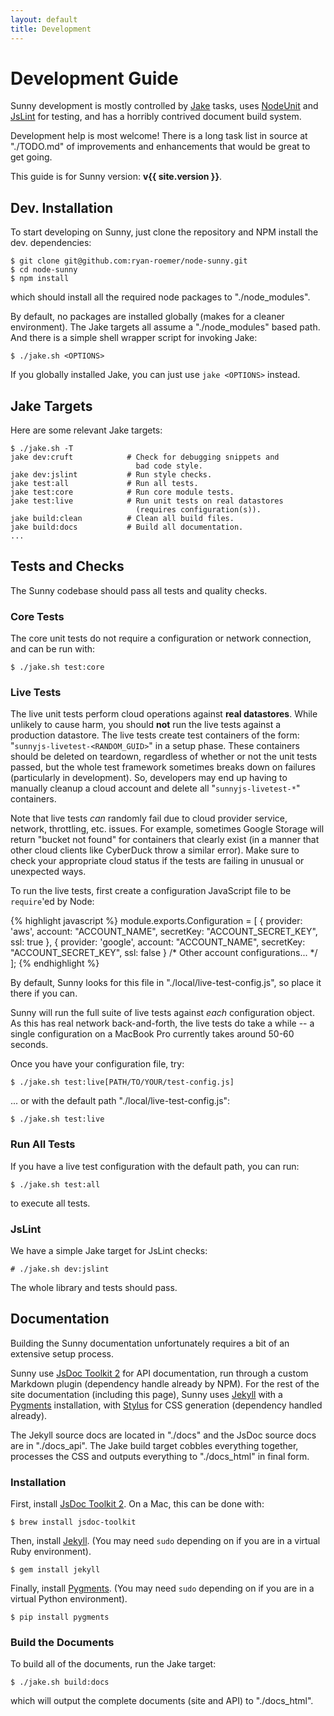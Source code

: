 ```yaml
---
layout: default
title: Development
---
```


# Development Guide
Sunny development is mostly controlled by [Jake][jake] tasks, uses
[NodeUnit][nu] and [JsLint][lint] for testing, and has a horribly contrived
document build system.

[jake]: https://github.com/mde/jake
[nu]: https://github.com/caolan/nodeunit
[lint]: https://github.com/reid/node-jslint

Development help is most welcome! There is a long task list in source at
"./TODO.md" of improvements and enhancements that would be great to get
going.

This guide is for Sunny version: **v{{ site.version }}**.

## Dev. Installation
To start developing on Sunny, just clone the repository and NPM install
the dev. dependencies:

    $ git clone git@github.com:ryan-roemer/node-sunny.git
    $ cd node-sunny
    $ npm install

which should install all the required node packages to "./node_modules".

By default, no packages are installed globally (makes for a cleaner
environment). The Jake targets all assume a "./node_modules" based path.
And there is a simple shell wrapper script for invoking Jake:

    $ ./jake.sh <OPTIONS>

If you globally installed Jake, you can just use ``jake <OPTIONS>`` instead.

## Jake Targets
Here are some relevant Jake targets:

    $ ./jake.sh -T
    jake dev:cruft            # Check for debugging snippets and
                                bad code style.
    jake dev:jslint           # Run style checks.
    jake test:all             # Run all tests.
    jake test:core            # Run core module tests.
    jake test:live            # Run unit tests on real datastores
                                (requires configuration(s)).
    jake build:clean          # Clean all build files.
    jake build:docs           # Build all documentation.
    ...

## Tests and Checks
The Sunny codebase should pass all tests and quality checks.

### Core Tests
The core unit tests do not require a configuration or network connection, and
can be run with:

    $ ./jake.sh test:core

### Live Tests
The live unit tests perform cloud operations against **real datastores**.
While unlikely to cause harm, you should **not** run the live tests against
a production datastore. The live tests create test containers of the form:
"``sunnyjs-livetest-<RANDOM_GUID>``" in a setup phase. These containers should
be deleted on teardown, regardless of whether or not the unit tests passed,
but the whole test framework sometimes breaks down on failures (particularly
in development). So, developers may end up having to manually cleanup a
cloud account and delete all "``sunnyjs-livetest-*``" containers.

Note that live tests *can* randomly fail due to cloud provider service,
network, throttling, etc. issues. For example, sometimes Google Storage
will return "bucket not found" for containers that clearly exist (in a manner
that other cloud clients like CyberDuck throw a similar error). Make sure
to check your appropriate cloud status if the tests are failing in unusual
or unexpected ways.

To run the live tests, first create a configuration JavaScript file to be
``require``'ed by Node:

{% highlight javascript %}
module.exports.Configuration = [
  {
    provider: 'aws',
    account: "ACCOUNT_NAME",
    secretKey: "ACCOUNT_SECRET_KEY",
    ssl: true
  },
  {
    provider: 'google',
    account: "ACCOUNT_NAME",
    secretKey: "ACCOUNT_SECRET_KEY",
    ssl: false
  }
  /* Other account configurations... */
];
{% endhighlight %}

By default, Sunny looks for this file in "./local/live-test-config.js", so
place it there if you can.

Sunny will run the full suite of live tests against *each* configuration
object. As this has real network back-and-forth, the live tests do take a
while -- a single configuration on a MacBook Pro currently takes around
50-60 seconds.

Once you have your configuration file, try:

    $ ./jake.sh test:live[PATH/TO/YOUR/test-config.js]

... or with the default path "./local/live-test-config.js":

    $ ./jake.sh test:live

### Run All Tests
If you have a live test configuration with the default path, you can run:

    $ ./jake.sh test:all

to execute all tests.

### JsLint
We have a simple Jake target for JsLint checks:

    # ./jake.sh dev:jslint

The whole library and tests should pass.

## Documentation
Building the Sunny documentation unfortunately requires a bit of an extensive
setup process.

Sunny use [JsDoc Toolkit 2][jsdoc] for API documentation, run through a
custom Markdown plugin (dependency handle already by NPM). For the rest of
the site documentation (including this page), Sunny uses [Jekyll][jekyll] with
a [Pygments][pyg] installation, with [Stylus][stylus] for CSS generation
(dependency handled already).

[jsdoc]: http://code.google.com/p/jsdoc-toolkit/
[jekyll]: https://github.com/mojombo/jekyll
[pyg]: http://pygments.org/
[stylus]: http://learnboost.github.com/stylus/

The Jekyll source docs are located in "./docs" and the JsDoc source docs
are in "./docs_api". The Jake build target cobbles everything together,
processes the CSS and outputs everything to "./docs_html" in final form.

### Installation
First, install [JsDoc Toolkit 2][jsdoc]. On a Mac, this can be done with:

    $ brew install jsdoc-toolkit

Then, install [Jekyll][jekyll]. (You may need ``sudo`` depending on if you
are in a virtual Ruby environment).

    $ gem install jekyll

Finally, install [Pygments][pyg]. (You may need ``sudo`` depending on if you
are in a virtual Python environment).

    $ pip install pygments

### Build the Documents
To build all of the documents, run the Jake target:

    $ ./jake.sh build:docs

which will output the complete documents (site and API) to "./docs_html".
